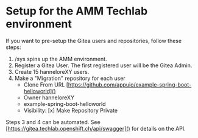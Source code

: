 # Setup for the AMM Techlab environment

If you want to pre-setup the Gitea users and repositories, follow these steps:

1. /sys spins up the AMM environment.
2. Register a Gitea User. The first registered user will be the Gitea Admin.
3. Create 15 hanneloreXY users.
4. Make a "Migration" repository for each user
    - Clone From URL [https://github.com/appuio/example-spring-boot-helloworld]()
    - Owner hanneloreXY
    - example-spring-boot-helloworld
    - Visibility: [x] Make Repository Private

Steps 3 and 4 can be automated. See [https://gitea.techlab.openshift.ch/api/swagger]() for details on the API.

